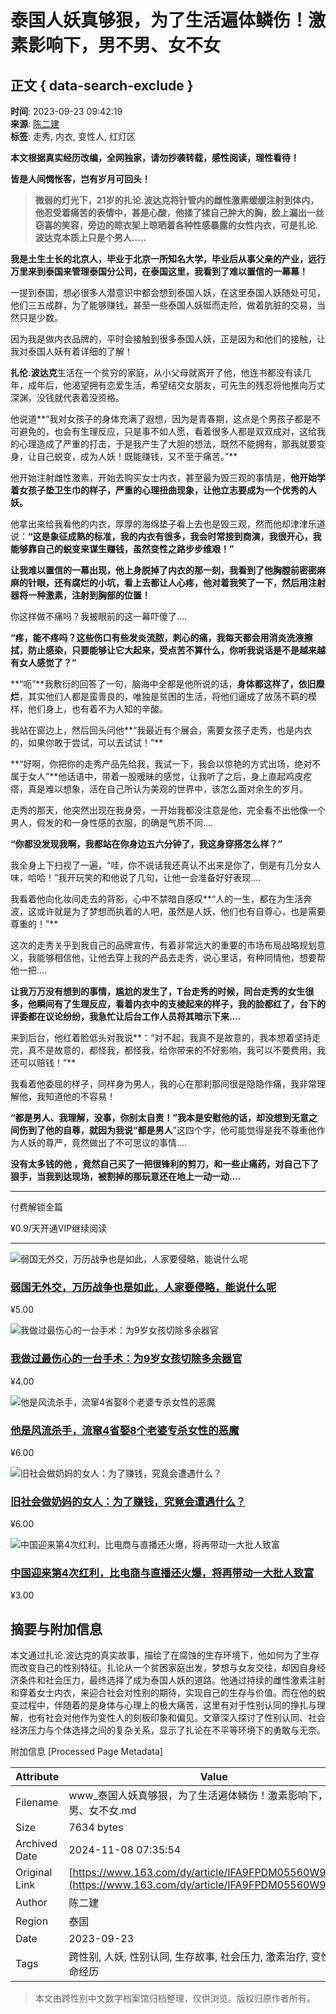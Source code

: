 # 泰国人妖真够狠，为了生活遍体鳞伤！激素影响下，男不男、女不女

## 正文 { data-search-exclude }


**时间**: 2023-09-23 09:42:19  
**来源**: [陈二建](https://www.163.com/dy/media/T1668874989104.html)  
**标签**: 走秀, 内衣, 变性人, 红灯区  

**本文根据真实经历改编，全网独家，请勿抄袭转载，感性阅读，理性看待！**

**皆是人间惆怅客，岂有岁月可回头！**

> **微弱的灯光下，21岁的扎论.波达克将针管内的雌性激素缓缓注射到体内，他忍受着痛苦的表情中，甚是心酸，他揉了揉自己肿大的胸，脸上漏出一丝窃喜的笑容，旁边的晾衣架上晾晒着各种性感暴露的女性内衣，可是扎论.波达克本质上只是个男人.....**

**我是土生土长的北京人，毕业于北京一所知名大学，毕业后从事父亲的产业，远行万里来到泰国来管理泰国分公司，在泰国这里，我看到了难以置信的一幕幕！**

一提到泰国，想必很多人潜意识中都会想到泰国人妖，在这里泰国人妖随处可见，他们三五成群，为了能够赚钱，甚至一些泰国人妖铤而走险，做着肮脏的交易，当然只是少数。

因为我是做内衣品牌的，平时会接触到很多泰国人妖，正是因为和他们的接触，让我对泰国人妖有着详细的了解！

**扎伦.波达克**生活在一个贫穷的家庭，从小父母就离开了他，他连书都没有读几年，成年后，他渴望拥有恋爱生活，希望结交女朋友，可先生的残忍将他推向万丈深渊，没钱就代表着没资格。

他说道**“我对女孩子的身体充满了遐想，因为是青春期，这点是个男孩子都是不可避免的，也会有生理反应，只是事不如人愿，看着很多人都是双双成对，这给我的心理造成了严重的打击，于是我产生了大胆的想法，既然不能拥有，那我就要变身，让自己蜕变，成为人妖！既能赚钱，又不至于痛苦。”**

他开始注射雌性激素，开始去购买女士内衣，甚至最为毁三观的事情是，**他开始学着女孩子垫卫生巾的样子，严重的心理扭曲现象，让他立志要成为一个优秀的人妖。**

他拿出来给我看他的内衣，厚厚的海绵垫子看上去也是毁三观，然而他却津津乐道说：**“这是象征成熟的标准，我的内衣有很多，我会时常接到商演，我很开心，我能够靠自己的蜕变来谋生赚钱，虽然变性之路步步维艰！”**

**让我难以置信的一幕出现，他上身脱掉了内衣的那一刻，我看到了他胸膛前密密麻麻的针眼，还有腐烂的小坑，看上去都让人心疼，他对着我笑了一下，然后用注射器将一种激素，注射到胸部的位置！**

你这样做不痛吗？我被眼前的这一幕吓傻了....

**“疼，能不疼吗？这些伤口有些发炎流脓，刺心的痛，我每天都会用消炎洗液擦拭，防止感染，只要能够让它大起来，受点苦不算什么，你听我说话是不是越来越有女人感觉了？”**

**“呃”**我敷衍的回答了一句，脑海中全都是他所说的话，**身体都这样了，依旧糜烂**，其实他们人都是蛮善良的，唯独是贫困的生活，将他们逼成了放荡不羁的模样，他们身上，也有着不为人知的辛酸。

我站在窗边上，然后回头问他**“我最近有个展会，需要女孩子走秀，也是内衣的，如果你敢于尝试，可以去试试！”**

**“好啊，你把你的走秀产品先给我，我试一下，我会以惊艳的方式出场，绝对不属于女人”**他话语中，带着一股暧昧的感觉，让我听了之后，身上直起鸡皮疙瘩，真是难以想象，活在自己所认为美观的世界中，该怎么面对余生的岁月。

走秀的那天，他突然出现在我身旁，一开始我都没注意是他，完全看不出他像一个男人，假发的和一身性感的衣服，的确是气质不同....

**“你都没发现我啊，我都站在你身边五六分钟了，我这身穿搭怎么样？”**

我全身上下扫视了一遍，“哇，你不说话我还真认不出来是你了，倒是有几分女人味，哈哈！”我开玩笑的和他说了几句，让他一会准备好好表现....

我看着他向化妆间走去的背影，心中不禁暗自感叹**“人的一生，都在为生活奔波，这或许就是为了梦想而执着的人吧，虽然是人妖，他们也有自尊心，也是需要尊重的！”**

这次的走秀关乎到我自己的品牌宣传，有着非常远大的重要的市场布局战略规划意义，我能够相信他，让他去穿上我的产品去走秀，说心里话，有种同情他，想要帮他一把....

**让我万万没有想到的事情，尴尬的发生了，T台走秀的时候，同台走秀的女生很多，他瞬间有了生理反应，看着内衣中的支棱起来的样子，我的脸都红了，台下的评委都在议论纷纷，我急忙让后台工作人员将其暗示下来....**

来到后台，他红着脸低头对我说**：“对不起，我真不是故意的，我本想着坚持走完，真不是故意的，都怪我，都怪我，给你带来的不好影响，我可以不要费用，我还可以赔钱！”**

我看着他委屈的样子，同样身为男人，我的心在那刹那间很是隐隐作痛，我非常理解他，我知道他的不容易！

**“都是男人、我理解，没事，你别太自责！”**我本是安慰他的话，却没想到无意之间伤到了他的自尊，就因为我说**“都是男人**”这四个字，他可能觉得是我不尊重他作为人妖的尊严，竟然做出了不可思议的事情....

**没有太多钱的他 ，竟然自己买了一把很锋利的剪刀，和一些止痛药，对自己下了狠手，当我到达现场，被割掉的那玩意还在地上一动一动....**

---

付费解锁全篇

¥0.9/天开通VIP继续阅读  

--- 

![弱国无外交，万历战争也是如此，人家要侵略，能说什么呢](http://static.ws.126.net/f2e/news/index2016_rmd/images/pic_error0106.jpg)

### [弱国无外交，万历战争也是如此，人家要侵略，能说什么呢](https://www.163.com/dy/article/I0SGE8CO05535CQ6.html?spss=article_choiceness)

¥5.00

![我做过最伤心的一台手术：为9岁女孩切除多余器官](http://static.ws.126.net/f2e/news/index2016_rmd/images/pic_error0106.jpg)

### [我做过最伤心的一台手术：为9岁女孩切除多余器官](https://www.163.com/dy/article/I0R72SNA0553U2SV.html?spss=article_choiceness)

¥4.00

![他是风流杀手，流窜4省娶8个老婆专杀女性的恶魔](http://static.ws.126.net/f2e/news/index2016_rmd/images/pic_error0106.jpg)

### [他是风流杀手，流窜4省娶8个老婆专杀女性的恶魔](https://www.163.com/dy/article/I1G56M9H05561LLD.html?spss=article_choiceness)

¥6.00

![旧社会做奶妈的女人：为了赚钱，究竟会遭遇什么？](http://static.ws.126.net/f2e/news/index2016_rmd/images/pic_error0106.jpg)

### [旧社会做奶妈的女人：为了赚钱，究竟会遭遇什么？](https://www.163.com/dy/article/I0RMM56A05561LLC.html?spss=article_choiceness)

¥6.00

![中国迎来第4次红利，比电商与直播还火爆，将再带动一大批人致富](http://static.ws.126.net/f2e/news/index2016_rmd/images/pic_error0106.jpg)

### [中国迎来第4次红利，比电商与直播还火爆，将再带动一大批人致富](https://www.163.com/dy/article/I0RR4VPR0524R94E.html?spss=article_choiceness)

¥3.00

## 摘要与附加信息

<!-- tcd_abstract -->
本文通过扎论.波达克的真实故事，描绘了在腐蚀的生存环境下，他如何为了生存而改变自己的性别特征。扎论从一个贫困家庭出发，梦想与女友交往，却因自身经济条件和社会压力，最终选择了成为泰国人妖的道路。他通过持续的雌性激素注射和穿着女士内衣，来迎合社会对性别的期待，实现自己的生存与价值。而在他的蜕变过程中，伴随着的是身体与心理上的极大痛苦，这里有对于性别认同的挣扎与理解，也有社会对他作为变性人的刻板印象和偏见。文章深入探讨了性别认同、社会经济压力与个体选择之间的复杂关系，显示了扎论在不平等环境下的勇敢与无奈。
<!-- tcd_abstract_end -->

附加信息 [Processed Page Metadata]

| Attribute       | Value                                  |
|-----------------|----------------------------------------|
| Filename        | www_泰国人妖真够狠，为了生活遍体鳞伤！激素影响下，男不男、女不女.md                             |
| Size            | 7634 bytes                           |
| Archived Date   | 2024-11-08 07:35:54                             |
| Original Link   | [https://www.163.com/dy/article/IFA9FPDM05560W97.html](https://www.163.com/dy/article/IFA9FPDM05560W97.html)                       |
| Author          | 陈二建                               |
| Region          | 泰国                               |
| Date            | 2023-09-23                                 |
| Tags            | 跨性别, 人妖, 性别认同, 生存故事, 社会压力, 激素治疗, 变性人, 生命经历                                 |
>
> 本文由跨性别中文数字档案馆归档整理，仅供浏览。版权归原作者所有。
>